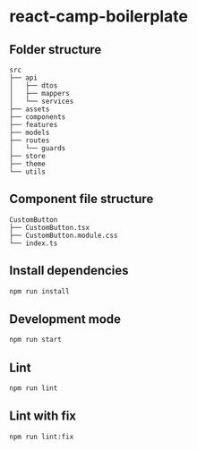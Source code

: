 # react-camp-boilerplate

## Folder structure

```
src
├── api
│   ├── dtos
│   ├── mappers
│   └── services
├── assets
├── components
├── features
├── models
├── routes
│   └── guards
├── store
├── theme
└── utils
```

## Component file structure

```
CustomButton
├── CustomButton.tsx
├── CustomButton.module.css
└── index.ts
```

## Install dependencies

```bash
npm run install
```

## Development mode

```bash
npm run start
```

## Lint

```bash
npm run lint
```

## Lint with fix

```bash
npm run lint:fix
```
